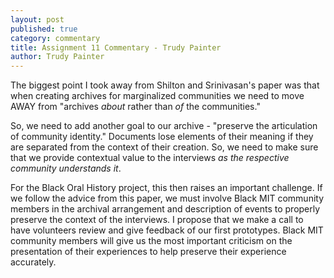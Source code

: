 ```yaml
---
layout: post
published: true
category: commentary
title: Assignment 11 Commentary - Trudy Painter
author: Trudy Painter
---
```

The biggest point I took away from Shilton and Srinivasan's paper was that when creating archives for marginalized communities we need to move AWAY from "archives _about_ rather than _of_ the communities."

So, we need to add another goal to our archive - "preserve the articulation of community identity." Documents lose elements of their meaning if they are separated from the context of their creation. So, we need to make sure that we provide contextual value to the interviews _as the respective community understands it_.

For the Black Oral History project, this then raises an important challenge. If we follow the advice from this paper, we must involve Black MIT community members in the archival arrangement and description of events to properly preserve the context of the interviews. I propose that we make a call to have volunteers review and give feedback of our first prototypes. Black MIT community members will give us the most important criticism on the presentation of their experiences to help preserve their experience accurately.
